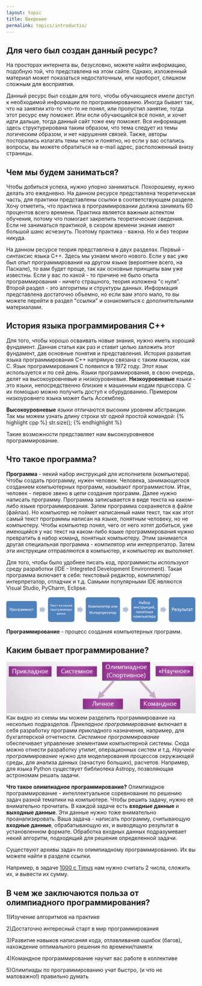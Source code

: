 ```yaml
---
layout: topic
title: Введение
permalink: topics/introductio/
---
```

## Для чего был создан данный ресурс?

На просторах интернета вы, безусловно, можете найти информацию, подобную той, что представлена на этом сайте. Однако, изложенный материал может показаться недостаточным, или наоборот, слишком сложным для восприятия.

Данный ресурс был создан для того, чтобы обучающиеся имели доступ к необходимой информации по программированию. Иногда бывает так, что на занятии кто-то что-то не понял, или пропустил занятие, тогда этот ресурс ему поможет. Или если обучающийся всё понял, и хочет идти дальше, тогда данный сайт тоже ему поможет. Вся информация здесь структурирована таким образом, что тема следует из темы логическим образом, и нет нарушения связей. Также, авторы посторались излагать темы четко и понятно, но если у вас остались вопросы, вы можете обратиться на e-mail адрес, расположенный внизу страницы.

## Чем мы будем заниматься?
Чтобы добиться успеха, нужно упорно заниматься. Похорошему, нужно делать это ежедневно. На данном ресурсе представлена теоретическая часть, для практики представлены ссылки в соответствующем разделе. Хочу отметить, что практика в программировании должна занимать 60 процентов всего времени. Практика является важным аспектом обучения, потому что помогает закрепить теоретические сведения. Если не заниматься практикой, в скором времени знания имеют большой шанс исчезнуть. Поэтому практика - важна. Но и без теории никуда.

На данном ресурсе теория представлена в двух разделах. Первый - синтаксис языка C++. Здесь мы узнаем много нового. Если у вас уже был опыт программирования на другом языке (вероятнее всего, на Паскале), то вам будет проще, так как основные принципы вам уже известны. Если у вас по какой - то причине не было опыта программирования - ничего страшного, теория изложена "с нуля". Второй раздел - это алгоритмы и структуры данных. Информация представлена достаточно объемно, но если вам этого мало, то вы можете перейти в раздел "ссылки" и ознакомиться с дополнительными материалами.

## История языка программирования C++
Для того, чтобы хорошо осваивать новые знания, нужно иметь хороший фундамент. Данная статья как раз и ставит целью заложить этот фундамент, дав основные понятия и представления. История развития языка программирования C++ напрямую связана с таким языком, как C. Язык программирования C появился в 1972 году. Этот язык используется и по сей день. Языки программирования, в свою очередь, делят на высокоуровневые и низкоуровневые. **Низкоуровневые** языки - это языки, непосредственно близкие к машинным кодам прцессора. С их помощью можно получить доступ к обурудованию. Примером низкоуровнего языка может быть Ассемблер. 

**Высокоуровневые** языки отличаются высоким уровнем абстракции. Так мы можем узнать длину строки str одной простой командой:
{% highlight cpp %}
  str.size();
{% endhighlight %}

Такие возможности представляет нам высокоуровневое программирование.

## Что такое программа? 
**Программа** - некий набор инструкций для исполнителя (компьютера). Чтобы создать программу, нужен человек. Человека, занимающегося созданием компьютерных программ, называют программистом. Итак, человек - первое звено в цепи создания программ. Далее нужно написать программу. Программа записывается в виде текста на каком-либо языке программирования. Затем программа сохраняется в файле (файлах). Но компьютер не поймет написанный нами текст, так как этот самый текст программы написан на языке, понятным человеку, но не компьютеру. Чтобы компьютер понял, чего от него хотят добиться, уже имеющийся у нас текст на каком-либо языке программирования нужно превратить в набор команд, понятных компьютеру. Этим занимается другая специальная программа - компилятор или интерпретатор. Затем эти инструкции отправляются в компьютер, и компьютер их выполняет.

Для того, чтобы было удобнее писать код, программисты используют среду разработки (IDE - Integreted Development Environment). Такая программа включает в себя: текстовый редактор, компилятор/интерпретатор, отладчик и т.д. Самыми популярными IDE являются Visual Studio, PyCharm, Eclipse.

![Создание программ](Creation.png)

**Программирование** - процесс создания компьютерных программ.

## Каким бывает программирование?
![Отрасли в программировании](2019-05-16.png)
Как видно из схемы мы можем разделить программирование на несколько подразделов. *Прикладное программирование* включает в себя разработку программ прикладного назначения, например, для бухгалтерской отчетности. *Системное программирование* обеспечивает управление элементами компьютерной системы. Сюда можно отнести разработку утилит, операционных систем и т.д. *Научное программирование* нужно для моделирования процессов окружающей среды, для анализа данных (зачастую больших), расчетов. Например, для языка Python существует библиотека Astropy, позволяющая астрономам решать задачи.

**Что такое олимпиадное программирование?** Олимпиадное программирование - интеллектуальное соревнование по решению задач разной тематики на компьютере. Чтобы решить задачу, нужно её внимательно прочитать. В каждой задаче есть **входные данные** и **выходные данные**. Эти данные нужно тоже внимательно проанализировать. Ваша задача - написать программу, считывающую **входные данные**, обрабатывающую их, и выводящую результат в установленном формате.
Обработка входных данных подразумевает некий алгоритм, подходящий для решения определенной задачи.

Существуют архивы задач по олимпиадному программированию. Их вы можете найти в разделе ссылки.

Например, в задаче [1000 с Timus](http://acm.timus.ru/problem.aspx?space=1&num=1000) нам нужно считать 2 числа, сложить их, и вывести их сумму.

## В чем же заключаются польза от олимпиадного программирования?

1)Изучение алгоритмов на практике

2)Достаточно интересный старт в мир программирования

3)Развитие навыков написания кода, отлавливания ошибок (багов), нахождение оптимального решения по времени/памяти

4)Командное программирование научит вас работе в коллективе

5)Олимпиады по программированию учат быстро, (и что не маловажно!) правильно думать

